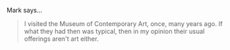 Mark says…
>	I visited the Museum of Contemporary Art, once, many years ago. If what they had then was typical, then in my opinion their usual offerings aren't art either.
